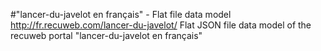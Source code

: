 #"lancer-du-javelot en français" - Flat file data model
http://fr.recuweb.com/lancer-du-javelot/
Flat JSON file data model of the recuweb portal "lancer-du-javelot en français"
